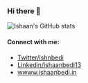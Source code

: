 
### Hi there 👋

![Ishaan's GitHub stats](https://github-readme-stats.vercel.app/api?username=ishaanbedi&theme=onedark)

#### Connect with me:
 - [Twitter/ishnbedi](https://www.github.com/ishaanbedi)
 - [Linkedin/ishaanbedi13](https://www.linkedin.com/in/ishaanbedi13)
 - [wwww.ishaanbedi.in](https://www.ishaanbedi.in)
